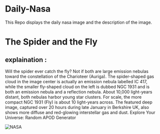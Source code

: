 # Daily-Nasa

This Repo displays the daily nasa image and the description of the image.

<!--NASA-->
# The Spider and the Fly
## explaination :

Will the spider ever catch the fly? Not if both are large emission nebulas toward the constellation of the Charioteer (Auriga).  The spider-shaped gas cloud in the image center is actually an emission nebula labelled IC 417, while the smaller fly-shaped cloud on the left is dubbed  NGC 1931 and is both an emission nebula and a reflection nebula.  About 10,000 light-years distant, both nebulas harbor young star clusters. For scale, the more compact NGC 1931 (Fly) is about 10 light-years across. The featured deep image, captured over 20 hours during late January in Berkshire UK, also shows more diffuse and red-glowing interstellar gas and dust.   Explore Your Universe: Random APOD Generator

![NASA](https://apod.nasa.gov/apod/image/2502/SpiderFly_Boddington_1080.jpg)
<!--/NASA-->
